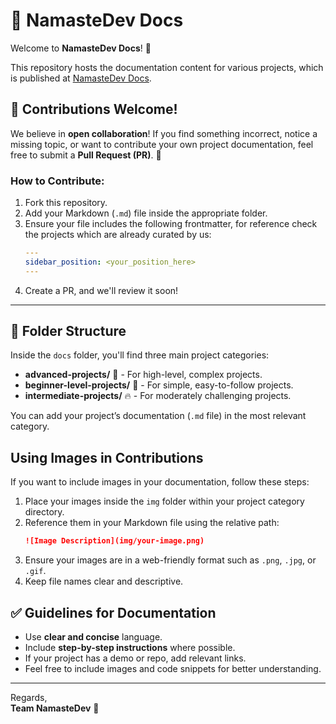 # 📖 NamasteDev Docs

Welcome to **NamasteDev Docs**! 🎉

This repository hosts the documentation content for various projects, which is published at [NamasteDev Docs](https://namastedev.com/docs).

## 🚀 Contributions Welcome!
We believe in **open collaboration**! If you find something incorrect, notice a missing topic, or want to contribute your own project documentation, feel free to submit a **Pull Request (PR)**. 👏

### How to Contribute:
1. Fork this repository.
2. Add your Markdown (`.md`) file inside the appropriate folder.
3. Ensure your file includes the following frontmatter, for reference check the projects which are already curated by us:
   ```yaml
   ---
   sidebar_position: <your_position_here>
   ---
   ```
4. Create a PR, and we'll review it soon!

---

## 📂 Folder Structure
Inside the `docs` folder, you'll find three main project categories:

- **advanced-projects/** 🚀 - For high-level, complex projects.
- **beginner-level-projects/** 🌱 - For simple, easy-to-follow projects.
- **intermediate-projects/** 🔥 - For moderately challenging projects.

You can add your project’s documentation (`.md` file) in the most relevant category.

## Using Images in Contributions
If you want to include images in your documentation, follow these steps:
1. Place your images inside the `img` folder within your project category directory.
2. Reference them in your Markdown file using the relative path:
   ```md
   ![Image Description](img/your-image.png)
   ```
3. Ensure your images are in a web-friendly format such as `.png`, `.jpg`, or `.gif`.
4. Keep file names clear and descriptive.

## ✅ Guidelines for Documentation
- Use **clear and concise** language.
- Include **step-by-step instructions** where possible.
- If your project has a demo or repo, add relevant links.
- Feel free to include images and code snippets for better understanding.

---

Regards,  
**Team NamasteDev** 🚀
